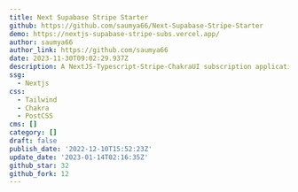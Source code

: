 ```yaml
---
title: Next Supabase Stripe Starter
github: https://github.com/saumya66/Next-Supabase-Stripe-Starter
demo: https://nextjs-supabase-stripe-subs.vercel.app/
author: saumya66
author_link: https://github.com/saumya66
date: 2023-11-30T09:02:29.937Z
description: A NextJS-Typescript-Stripe-ChakraUI subscription application starter template.
ssg:
  - Nextjs
css:
  - Tailwind
  - Chakra
  - PostCSS
cms: []
category: []
draft: false
publish_date: '2022-12-10T15:52:23Z'
update_date: '2023-01-14T02:16:35Z'
github_star: 32
github_fork: 12
---
```

